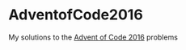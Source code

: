 # AdventofCode2016
My solutions to the [Advent of Code 2016](http://adventofcode.com/2016 "Advent of Code") problems

